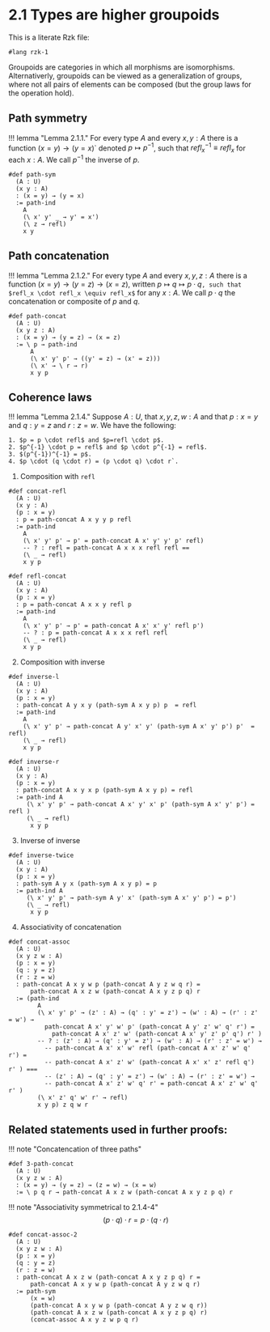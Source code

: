 # 2.1 Types are higher groupoids

This is a literate Rzk file:

```rzk
#lang rzk-1
```

Groupoids are categories in which all morphisms are isomorphisms.
Alternativerly, groupoids can be viewed as a generalization of groups, where not all pairs of elements can be composed
(but the group laws for the operation hold).

## Path symmetry
!!! lemma "Lemma 2.1.1."
    For every type $A$ and every $x, y : A$ there is a function $(x = y) \to (y = x)$`
    denoted $p \mapsto p^{-1}$, such that $refl_x^{-1} \equiv refl_x$ for each $x : A$. We call $p^{-1}$ the inverse of $p$.

```rzk
#def path-sym
  (A : U)
  (x y : A)
  : (x = y) → (y = x)
  := path-ind 
    A 
    (\ x' y' _ → y' = x') 
    (\ z → refl) 
    x y
```

## Path concatenation
!!! lemma "Lemma 2.1.2."
    For every type $A$ and every $x, y, z : A$ there is a function $(x = y) \to (y = z) \to (x = z)$,
    written $p \mapsto q \mapsto p \cdot q$`, such that $refl_x \cdot refl_x \equiv refl_x$` for any $x : A$. 
    We call $p \cdot q$ the concatenation or composite of $p$ and $q$.

```rzk
#def path-concat
  (A : U)
  (x y z : A)
  : (x = y) → (y = z) → (x = z)
  := \ p → path-ind 
      A 
      (\ x' y' p' → ((y' = z) → (x' = z)))
      (\ x' → \ r → r)
      x y p
```


## Coherence laws
!!! lemma "Lemma 2.1.4."
    Suppose $A : U$, that $x, y, z, w : A$ and that $p : x = y$ and $q : y = z$ and $r : z = w$. We
    have the following:

    1. $p = p \cdot refl$ and $p=refl \cdot p$.
    2. $p^{-1} \cdot p = refl$ and $p \cdot p^{-1} = refl$. 
    3. $(p^{-1})^{-1} = p$.
    4. $p \cdot (q \cdot r) = (p \cdot q) \cdot r`.

1. Composition with `refl`
```rzk
#def concat-refl
  (A : U)
  (x y : A)
  (p : x = y)
  : p = path-concat A x y y p refl
  := path-ind 
    A
    (\ x' y' p' → p' = path-concat A x' y' y' p' refl)
    -- ? : refl = path-concat A x x x refl refl ==
    (\ _ → refl)
    x y p

#def refl-concat
  (A : U)
  (x y : A)
  (p : x = y)
  : p = path-concat A x x y refl p
  := path-ind 
    A
    (\ x' y' p' → p' = path-concat A x' x' y' refl p')
    -- ? : p = path-concat A x x x refl refl
    (\ _ → refl)
    x y p
```

2. Composition with inverse
```rzk    
#def inverse-l
  (A : U)
  (x y : A)
  (p : x = y)
  : path-concat A y x y (path-sym A x y p) p  = refl
  := path-ind
    A
    (\ x' y' p' → path-concat A y' x' y' (path-sym A x' y' p') p'  = refl)
    (\ _ → refl)
    x y p
 
#def inverse-r
  (A : U)
  (x y : A)
  (p : x = y)
  : path-concat A x y x p (path-sym A x y p) = refl
  := path-ind A
     (\ x' y' p' → path-concat A x' y' x' p' (path-sym A x' y' p') = refl )
     (\ _ → refl)
      x y p
```

3. Inverse of inverse
```rzk
#def inverse-twice
  (A : U)
  (x y : A)
  (p : x = y)
  : path-sym A y x (path-sym A x y p) = p
  := path-ind A
     (\ x' y' p' → path-sym A y' x' (path-sym A x' y' p') = p')
     (\ _ → refl)
      x y p
```

4. Associativity of concatenation
```rzk
#def concat-assoc
  (A : U)
  (x y z w : A)
  (p : x = y)
  (q : y = z)
  (r : z = w)
  : path-concat A x y w p (path-concat A y z w q r) = 
      path-concat A x z w (path-concat A x y z p q) r 
  := (path-ind 
        A
        (\ x' y' p' → (z' : A) → (q' : y' = z') → (w' : A) → (r' : z' = w') →
          path-concat A x' y' w' p' (path-concat A y' z' w' q' r') = 
            path-concat A x' z' w' (path-concat A x' y' z' p' q') r' )
        -- ? : (z' : A) → (q' : y' = z') → (w' : A) → (r' : z' = w') →
          -- path-concat A x' x' w' refl (path-concat A x' z' w' q' r') = 
          -- path-concat A x' z' w' (path-concat A x' x' z' refl q') r' ) ===
          -- (z' : A) → (q' : y' = z') → (w' : A) → (r' : z' = w') →
          -- path-concat A x' z' w' q' r' = path-concat A x' z' w' q' r' )
        (\ x' z' q' w' r' → refl)
        x y p) z q w r
```

## Related statements used in further proofs:

!!! note "Concatencation of three paths"

```rzk
#def 3-path-concat
  (A : U)
  (x y z w : A)
  : (x = y) → (y = z) → (z = w) → (x = w)
  := \ p q r → path-concat A x z w (path-concat A x y z p q) r
```

!!! note "Associativity symmetrical to 2.1.4-4"
    $$(p \cdot q) \cdot r = p \cdot (q \cdot r)$$

```rzk
#def concat-assoc-2
  (A : U)
  (x y z w : A)
  (p : x = y)
  (q : y = z)
  (r : z = w)
  : path-concat A x z w (path-concat A x y z p q) r = 
      path-concat A x y w p (path-concat A y z w q r)
  := path-sym
      (x = w)
      (path-concat A x y w p (path-concat A y z w q r))
      (path-concat A x z w (path-concat A x y z p q) r)
      (concat-assoc A x y z w p q r)
```